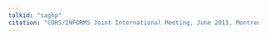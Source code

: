 ```yaml
---
talkid: "saghp"
citation: "CORS/INFORMS Joint International Meeting, June 2015, Montreal, Canada"
---
```

